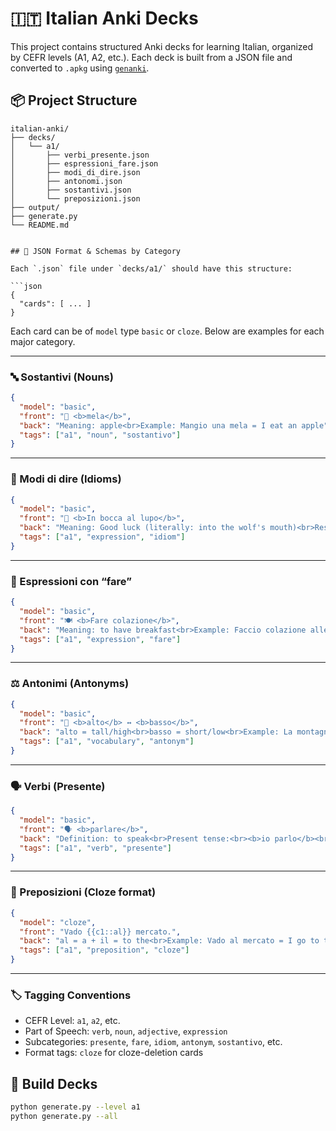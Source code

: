 # 🇮🇹 Italian Anki Decks

This project contains structured Anki decks for learning Italian, organized by CEFR levels (A1, A2, etc.). Each deck is built from a JSON file and converted to `.apkg` using [`genanki`](https://github.com/kerrickstaley/genanki).

## 📦 Project Structure

```
italian-anki/
├── decks/
│   └── a1/
│       ├── verbi_presente.json
│       ├── espressioni_fare.json
│       ├── modi_di_dire.json
│       ├── antonomi.json
│       ├── sostantivi.json
│       └── preposizioni.json
├── output/
├── generate.py
└── README.md


## 🧱 JSON Format & Schemas by Category

Each `.json` file under `decks/a1/` should have this structure:

```json
{
  "cards": [ ... ]
}
```

Each card can be of `model` type `basic` or `cloze`. Below are examples for each major category.

---

### 🔤 Sostantivi (Nouns)

```json
{
  "model": "basic",
  "front": "🍎 <b>mela</b>",
  "back": "Meaning: apple<br>Example: Mangio una mela = I eat an apple",
  "tags": ["a1", "noun", "sostantivo"]
}
```

---

### 🧠 Modi di dire (Idioms)

```json
{
  "model": "basic",
  "front": "🐺 <b>In bocca al lupo</b>",
  "back": "Meaning: Good luck (literally: into the wolf's mouth)<br>Response: <b>Crepi!</b>",
  "tags": ["a1", "expression", "idiom"]
}
```

---

### 🛒 Espressioni con “fare”

```json
{
  "model": "basic",
  "front": "🍽 <b>Fare colazione</b>",
  "back": "Meaning: to have breakfast<br>Example: Faccio colazione alle otto.",
  "tags": ["a1", "expression", "fare"]
}
```

---

### ⚖️ Antonimi (Antonyms)

```json
{
  "model": "basic",
  "front": "🔁 <b>alto</b> ↔ <b>basso</b>",
  "back": "alto = tall/high<br>basso = short/low<br>Example: La montagna è alta, la valle è bassa.",
  "tags": ["a1", "vocabulary", "antonym"]
}
```

---

### 🗣 Verbi (Presente)

```json
{
  "model": "basic",
  "front": "🗣 <b>parlare</b>",
  "back": "Definition: to speak<br>Present tense:<br><b>io parlo</b><br>Example: Io parlo italiano = I speak Italian",
  "tags": ["a1", "verb", "presente"]
}
```

---

### 🧩 Preposizioni (Cloze format)

```json
{
  "model": "cloze",
  "front": "Vado {{c1::al}} mercato.",
  "back": "al = a + il = to the<br>Example: Vado al mercato = I go to the market.",
  "tags": ["a1", "preposition", "cloze"]
}
```

---

### 🏷 Tagging Conventions

- CEFR Level: `a1`, `a2`, etc.
- Part of Speech: `verb`, `noun`, `adjective`, `expression`
- Subcategories: `presente`, `fare`, `idiom`, `antonym`, `sostantivo`, etc.
- Format tags: `cloze` for cloze-deletion cards

## 🚀 Build Decks

```bash
python generate.py --level a1
python generate.py --all
```
